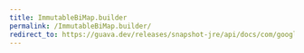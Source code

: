 ```yaml
---
title: ImmutableBiMap.builder
permalink: /ImmutableBiMap.builder/
redirect_to: https://guava.dev/releases/snapshot-jre/api/docs/com/google/common/collect/ImmutableBiMap.html#builder--
---
```

